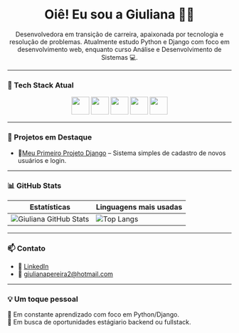 <h1 align="center">Oiê! Eu sou a Giuliana 🐱‍💻</h1>

<p align="center">
  Desenvolvedora em transição de carreira, apaixonada por tecnologia e resolução de problemas.
  Atualmente estudo Python e Django com foco em desenvolvimento web, enquanto curso Análise e Desenvolvimento de Sistemas 💻.
</p>

---

### 🚀 Tech Stack Atual

<div align="center">
  <img src="https://cdn.jsdelivr.net/gh/devicons/devicon/icons/python/python-original.svg" width="40" />
  <img src="https://cdn.jsdelivr.net/gh/devicons/devicon/icons/django/django-plain.svg" width="40" />
  <img src="https://cdn.jsdelivr.net/gh/devicons/devicon/icons/html5/html5-original.svg" width="40" />
  <img src="https://cdn.jsdelivr.net/gh/devicons/devicon/icons/css3/css3-original.svg" width="40" />
  <img src="https://cdn.jsdelivr.net/gh/devicons/devicon/icons/javascript/javascript-original.svg" width="40" />
</div>

---

### 🌟 Projetos em Destaque

- 📌[Meu Primeiro Projeto Django](https://github.com/giulianapereira/sistema_login_cadastro) – Sistema simples de cadastro de novos usuários e login. 
<!--- - 📌 [App em Python](https://github.com/seuusuario/projeto2) – Projeto com foco em lógica e automação de tarefas. --->
---

### 📊 GitHub Stats

| Estatísticas | Linguagens mais usadas |
| ------------ | ---------------------- |
| ![Giuliana GitHub Stats](https://github-readme-stats.vercel.app/api?username=giulianapereira&show_icons=true&theme=dracula) | ![Top Langs](https://github-readme-stats.vercel.app/api/top-langs/?username=giulianapereira&layout=compact&theme=dracula) |


---

### 📫 Contato

- 💼 [LinkedIn](https://www.linkedin.com/in/giulianapereira)
- 📧 giulianapereira2@hotmail.com
<!---
- 🌐 [Portfólio](https://seuportfolio.com) (se tiver)
--->
---

### 💡 Um toque pessoal

🌱 Em constante aprendizado com foco em Python/Django.  
🎯 Em busca de oportunidades estágiario backend ou fullstack.
